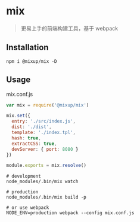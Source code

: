 # mix

> 更易上手的前端构建工具，基于 webpack


## Installation
```shell
npm i @mixup/mix -D
```

## Usage

mix.conf.js

```javascript
var mix = require('@mixup/mix')

mix.set({
  entry: './src/index.js',
  dist: './dist',
  template: './index.tpl',
  hash: true,
  extractCSS: true,
  devServer: { port: 8080 }
})

module.exports = mix.resolve()
```

```shell
# development
node_modules/.bin/mix watch

# production
node_modules/.bin/mix build -p

# or use webpack
NODE_ENV=production webpack --config mix.conf.js
```
